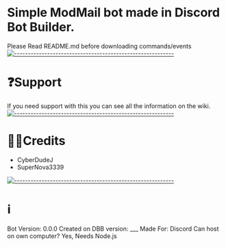 # Simple ModMail bot made in Discord Bot Builder.
Please Read README.md before downloading commands/events
[![----------------------------------------------------------](https://raw.githubusercontent.com/andreasbm/readme/master/assets/lines/aqua.png)](#Important)
# ❓Support
If you need support with this you can see all the information on the wiki.
[![----------------------------------------------------------](https://raw.githubusercontent.com/andreasbm/readme/master/assets/lines/aqua.png)](#Important)
# 👨‍💻Credits
* CyberDudeJ
* SuperNova3339

[![----------------------------------------------------------](https://raw.githubusercontent.com/andreasbm/readme/master/assets/lines/aqua.png)](#Important)
# ℹ️
Bot Version: 0.0.0
Created on DBB version: ___
Made For: Discord
Can host on own computer? Yes, Needs Node.js
